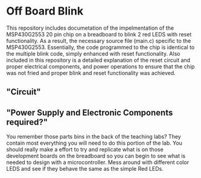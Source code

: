 # Off Board Blink
This repository includes documetation of the impelmentation of the MSP430G2553 20 pin chip on a breadboard to blink 2 red LEDS with reset functionality. As a result, the necessary source file (main.c) specific to the MSP430G2553. Essentially, the code programmed to the chip is identical to the multiple blink code, simply enhanced with reset functionality. Also included in this repository is a detailed explanation of the reset circuit and proper electrical components, and power operations to ensure that the chip was not fried and proper blink and reset functionality was achieved.
## "Circuit"







## "Power Supply and Electronic Components required?"
You remember those parts bins in the back of the teaching labs? They contain most everything you will need to do this portion of the lab. You should really make a effort to try and replicate what is on those development boards on the breadboard so you can begin to see what is needed to design with a microcontroller. Mess around with different color LEDS and see if they behave the same as the simple Red LEDs.
